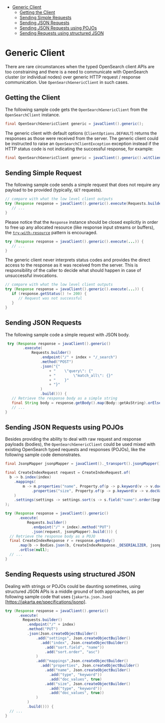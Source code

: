 - [Generic Client](#generic-client)
  - [Getting the Client](#get-client)
  - [Sending Simple Requests](#request-bodyless)
  - [Sending JSON Requests](#request-json)
  - [Sending JSON Requests using POJOs](#request-pojo)
  - [Sending Requests using structured JSON](#request-structured)

# Generic Client

There are rare circumstances when the typed OpenSearch client APIs are too constraining and there is a need to communicate with OpenSearch cluster (or individual nodes) over generic HTTP request / response communication. Use `OpenSearchGenericClient` in such cases.

## Getting the Client
The following sample code gets the `OpenSearchGenericClient` from the `OpenSearchClient` instance.

```java
final OpenSearchGenericClient generic = javaClient().generic();
```

The generic client with default options (`ClientOptions.DEFAULT`) returns the responses as those were received from the server. The generic client could be instructed to raise an `OpenSearchClientException` exception instead if the HTTP status code is not indicating the successful response, for example:

```java
final OpenSearchGenericClient generic = javaClient().generic().witClientOptions(ClientOptions.throwOnHttpErrors());
```

## Sending Simple Request
The following sample code sends a simple request that does not require any payload to be provided (typically, `GET` requests).

```java
// compare with what the low level client outputs
try (Response response = javaClient().generic().execute(Requests.builder().endpoint("/").method("GET").build())) {
   // ...
}
```

Please notice that the `Response` instance should be closed explicitly in order to free up any allocated resource (like response input streams or buffers), the [`try-with-resource`](https://docs.oracle.com/javase/tutorial/essential/exceptions/tryResourceClose.html) pattern is encouraged.

```java
try (Response response = javaClient().generic().execute(...)) {
   // ...
}
```

The generic client never interprets status codes and provides the direct access to the response as it was received from the server. This is responsibility of the caller to decide what should happen in case of unsuccessful invocations.

```java
// compare with what the low level client outputs
try (Response response = javaClient().generic().execute(...)) {
   if (response.getStatus() != 200) {
      // Request was not successful
   }
}
```

## Sending JSON Requests
The following sample code a simple request with JSON body.

```java
 try (Response response = javaClient().generic()
        .execute(
            Requests.builder()
                .endpoint("/" + index + "/_search")
                .method("POST")
                .json("{"
                    + "    \"query\": {"
                    + "        \"match_all\": {}"
                    + "    }"
                    + "}"
                )
                .build())) {
   // Retrieve the response body as a simple string
   final String body = response.getBody().map(Body::getAsString).orElse("");
   // ...
}
```

## Sending JSON Requests using POJOs
Besides providing the ability to deal with raw request and response payloads (bodies), the `OpenSearchGenericClient` could be used mixed with existing OpenSearch typed requests and responses (POJOs), like the following sample code demonstrates.


```java
final JsonpMapper jsonpMapper = javaClient()._transport().jsonpMapper();

final CreateIndexRequest request = CreateIndexRequest.of(
  b -> b.index(index)
    .mappings(
        m -> m.properties("name", Property.of(p -> p.keyword(v -> v.docValues(true))))
            .properties("size", Property.of(p -> p.keyword(v -> v.docValues(true))))
    )
    .settings(settings -> settings.sort(s -> s.field("name").order(SegmentSortOrder.Asc)))
);

try (Response response = javaClient().generic()
      .execute(
          Requests.builder()
            .endpoint("/" + index).method("PUT")
            .json(request, jsonpMapper).build())) {
  // Retrieve the response body as a POJO
  final CreateIndexResponse r = response.getBody()
      .map(b -> Bodies.json(b, CreateIndexResponse._DESERIALIZER, jsonpMapper))
      .orElse(null);
  // ...
}
```

## Sending Requests using structured JSON
Dealing with strings or POJOs could be daunting sometimes, using structured JSON APIs is a middle ground of both approaches, as per following sample code that uses (`jakarta.json.Json`)[https://jakarta.ee/specifications/jsonp].

```java
try (Response response = javaClient().generic()
      .execute(
        Requests.builder()
          .endpoint("/" + index)
          .method("PUT")
          .json(Json.createObjectBuilder()
              .add("settings", Json.createObjectBuilder()
                .add("index", Json.createObjectBuilder()
                  .add("sort.field", "name"))
                  .add("sort.order", "asc")
              )
              .add("mappings",Json.createObjectBuilder()
                .add("properties", Json.createObjectBuilder()
                  .add("name", Json.createObjectBuilder()
                    .add("type", "keyword"))
                    .add("doc_values", true)
                  .add("size", Json.createObjectBuilder()
                    .add("type", "keyword"))
                    .add("doc_values", true))
              )
          )
          .build())) {
  // ...
}
```